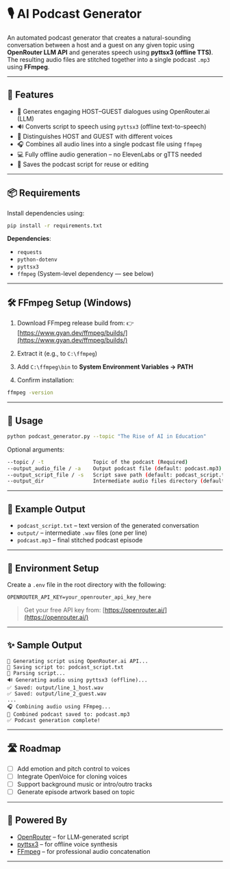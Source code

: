 # 🎙️ AI Podcast Generator

An automated podcast generator that creates a natural-sounding conversation between a host and a guest on any given topic using **OpenRouter LLM API** and generates speech using **pyttsx3 (offline TTS)**. The resulting audio files are stitched together into a single podcast `.mp3` using **FFmpeg**.

---

## 📌 Features

* 🔮 Generates engaging HOST–GUEST dialogues using OpenRouter.ai (LLM)
* 🔊 Converts script to speech using `pyttsx3` (offline text-to-speech)
* 👥 Distinguishes HOST and GUEST with different voices
* 🎧 Combines all audio lines into a single podcast file using `ffmpeg`
* 💻 Fully offline audio generation – no ElevenLabs or gTTS needed
* 📄 Saves the podcast script for reuse or editing

---

## 📦 Requirements

Install dependencies using:

```bash
pip install -r requirements.txt
```

**Dependencies**:

* `requests`
* `python-dotenv`
* `pyttsx3`
* `ffmpeg` (System-level dependency — see below)

---

## 🛠️ FFmpeg Setup (Windows)

1. Download FFmpeg release build from:
   👉 [https://www.gyan.dev/ffmpeg/builds/](https://www.gyan.dev/ffmpeg/builds/)

2. Extract it (e.g., to `C:\ffmpeg`)

3. Add `C:\ffmpeg\bin` to **System Environment Variables → PATH**

4. Confirm installation:

```bash
ffmpeg -version
```

---

## 🧪 Usage

```bash
python podcast_generator.py --topic "The Rise of AI in Education"
```

Optional arguments:

```bash
--topic / -t                Topic of the podcast (Required)
--output_audio_file / -a    Output podcast file (default: podcast.mp3)
--output_script_file / -s   Script save path (default: podcast_script.txt)
--output_dir                Intermediate audio files directory (default: output)
```

---

## 🧬 Example Output

* `podcast_script.txt` – text version of the generated conversation
* `output/` – intermediate `.wav` files (one per line)
* `podcast.mp3` – final stitched podcast episode

---

## 🔐 Environment Setup

Create a `.env` file in the root directory with the following:

```
OPENROUTER_API_KEY=your_openrouter_api_key_here
```

> Get your free API key from: [https://openrouter.ai/](https://openrouter.ai/)

---

## ✨ Sample Output

```
🧠 Generating script using OpenRouter.ai API...
💾 Saving script to: podcast_script.txt
📄 Parsing script...
🔊 Generating audio using pyttsx3 (offline)...
✅ Saved: output/line_1_host.wav
✅ Saved: output/line_2_guest.wav
...
🎧 Combining audio using FFmpeg...
💾 Combined podcast saved to: podcast.mp3
✅ Podcast generation complete!
```

---

## 🛣️ Roadmap

* [ ] Add emotion and pitch control to voices
* [ ] Integrate OpenVoice for cloning voices
* [ ] Support background music or intro/outro tracks
* [ ] Generate episode artwork based on topic

---

## 🧠 Powered By

* [OpenRouter](https://openrouter.ai/) – for LLM-generated script
* [pyttsx3](https://github.com/nateshmbhat/pyttsx3) – for offline voice synthesis
* [FFmpeg](https://ffmpeg.org/) – for professional audio concatenation

---